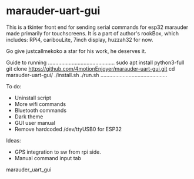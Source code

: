 # marauder-uart-gui
This is a tkinter front end for sending serial commands for esp32 marauder made primarily for touchscreens.
It is a part of author's rookBox, which includes:
RPi4, caribouLite, 7inch display, huzzah32 for now.

Go give justcallmekoko a star for his work, he deserves it.


Guide to running
............................................. 
sudo apt install python3-full
git clone https://github.com/4motionEnjoyer/marauder-uart-gui.git
cd marauder-uart-gui/
./install.sh
./run.sh 
.............................................

To do:
- Uninstall script
- More wifi commands
- Bluetooth commands
- Dark theme
- GUI user manual
- Remove hardcoded /dev/ttyUSB0 for ESP32 

Ideas:
- GPS integration to sw from rpi side. 
- Manual command input tab


marauder_uart_gui

